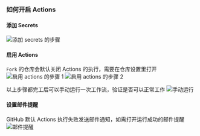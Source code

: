 ### 如何开启 Actions

#### 添加 Secrets

![添加 secrets 的步骤](image/instruction.png)

#### 启用 Actions

`Fork` 的仓库会默认关闭 Actions 的执行，需要在仓库设置里打开
![启用 actions 的步骤 1](image/enable1.png)
![启用 actions 的步骤 2](image/enable2.png)

以上步骤都完工后可以手动运行一次工作流，验证是否可以正常工作
![手动运行](image/test_run.png)

#### 设置邮件提醒

GitHub 默认 Actions 执行失败发送邮件通知，如需打开运行成功的邮件提醒
![邮件提醒](image/email.png)
